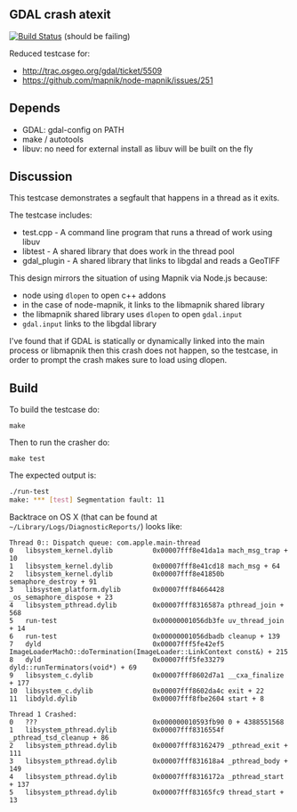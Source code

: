 ## GDAL crash atexit

[![Build Status](https://secure.travis-ci.org/springmeyer/gdal-atexit-crash.png)](https://travis-ci.org/springmeyer/gdal-atexit-crash) (should be failing)

Reduced testcase for:

 - http://trac.osgeo.org/gdal/ticket/5509
 - https://github.com/mapnik/node-mapnik/issues/251

## Depends

 - GDAL: gdal-config on PATH
 - make / autotools
 - libuv: no need for external install as libuv will be built on the fly

## Discussion

This testcase demonstrates a segfault that happens in a thread as it exits.

The testcase includes:

  - test.cpp - A command line program that runs a thread of work using libuv
  - libtest - A shared library that does work in the thread pool
  - gdal_plugin - A shared library that links to libgdal and reads a GeoTIFF

This design mirrors the situation of using Mapnik via Node.js because:

  - node using `dlopen` to open c++ addons
  - in the case of node-mapnik, it links to the libmapnik shared library
  - the libmapnik shared library uses `dlopen` to open `gdal.input`
  - `gdal.input` links to the libgdal library

I've found that if GDAL is statically or dynamically linked into the main process or libmapnik then this crash does not happen, so the testcase, in order to prompt the crash makes sure to load using dlopen.

## Build

To build the testcase do:

    make

Then to run the crasher do:

    make test

The expected output is:

```sh
./run-test
make: *** [test] Segmentation fault: 11
```

Backtrace on OS X (that can be found at `~/Library/Logs/DiagnosticReports/`) looks like:

```
Thread 0:: Dispatch queue: com.apple.main-thread
0   libsystem_kernel.dylib          0x00007fff8e41da1a mach_msg_trap + 10
1   libsystem_kernel.dylib          0x00007fff8e41cd18 mach_msg + 64
2   libsystem_kernel.dylib          0x00007fff8e41850b semaphore_destroy + 91
3   libsystem_platform.dylib        0x00007fff84664428 _os_semaphore_dispose + 23
4   libsystem_pthread.dylib         0x00007fff8316587a pthread_join + 568
5   run-test                        0x00000001056db3fe uv_thread_join + 14
6   run-test                        0x00000001056dbadb cleanup + 139
7   dyld                            0x00007fff5fe42ef5 ImageLoaderMachO::doTermination(ImageLoader::LinkContext const&) + 215
8   dyld                            0x00007fff5fe33279 dyld::runTerminators(void*) + 69
9   libsystem_c.dylib               0x00007fff8602d7a1 __cxa_finalize + 177
10  libsystem_c.dylib               0x00007fff8602da4c exit + 22
11  libdyld.dylib                   0x00007fff8fbe2604 start + 8

Thread 1 Crashed:
0   ???                             0x000000010593fb90 0 + 4388551568
1   libsystem_pthread.dylib         0x00007fff8316554f _pthread_tsd_cleanup + 86
2   libsystem_pthread.dylib         0x00007fff83162479 _pthread_exit + 111
3   libsystem_pthread.dylib         0x00007fff831618a4 _pthread_body + 149
4   libsystem_pthread.dylib         0x00007fff8316172a _pthread_start + 137
5   libsystem_pthread.dylib         0x00007fff83165fc9 thread_start + 13
```